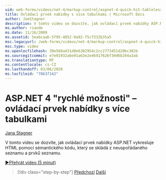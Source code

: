 ```yaml
---
uid: web-forms/videos/net-4/markup-control/aspnet-4-quick-hit-tableless-menu-control
title: Ovládací prvek nabídky s více tabulkami | Microsoft Docs
author: JoeStagner
description: V tomto videu se dozvíte, jak ovládací prvek nabídky ASP.NET vykresluje HTML pomocí sémantického kódu, který se skládá z neuspořádaného seznamu a prvků seznamu.
ms.author: riande
ms.date: 11/16/2009
ms.assetid: 5eabcaab-5f95-4052-9a92-f5cf332b35a5
msc.legacyurl: /web-forms/videos/net-4/markup-control/aspnet-4-quick-hit-tableless-menu-control
msc.type: video
ms.openlocfilehash: 39e566a431d0e6382954c2cc2773451d20bc382b
ms.sourcegitcommit: e7e91932a6e91a63e2e46417626f39d6b244a3ab
ms.translationtype: MT
ms.contentlocale: cs-CZ
ms.lasthandoff: 03/06/2020
ms.locfileid: "78637142"
---
```

# <a name="aspnet-4-quick-hit--tableless-menu-control"></a>ASP.NET 4 "rychlé možnosti" – ovládací prvek nabídky s více tabulkami

[Jana Stagner](https://github.com/JoeStagner)

V tomto videu se dozvíte, jak ovládací prvek nabídky ASP.NET vykresluje HTML pomocí sémantického kódu, který se skládá z neuspořádaného seznamu a prvků seznamu. 

[&#9654;Přehrát video (5 minut)](https://channel9.msdn.com/Blogs/ASP-NET-Site-Videos/aspnet-4-quick-hit-tableless-menu-control)

> [!div class="step-by-step"]
> [Předchozí](aspnet-4-quick-hit-table-free-templated-controls.md)
> [Další](aspnet-4-quick-hit-hidden-field-divs.md)
